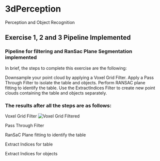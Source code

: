 [//]: # (Image References)
[image_1]: ./images/voxel_downsampled.pcd
[image_2]: ./images/pass_through_filter.pcd
[image_3]: ./images/ransac.pcd
[image_4]: ./images/extracted_outliers.pcd
[image_5]: ./images/extracted_inliers.pcd

# 3dPerception
Perception and Object Recognition


## Exercise 1, 2 and 3 Pipeline Implemented

### Pipeline for filtering and RanSac Plane Segmentation implemented

In brief, the steps to complete this exercise are the following:

Downsample your point cloud by applying a Voxel Grid Filter.
Apply a Pass Through Filter to isolate the table and objects.
Perform RANSAC plane fitting to identify the table.
Use the ExtractIndices Filter to create new point clouds containing the table and objects separately.


### The results after all the steps are as follows:

Voxel Grid Filter
![Voxel Grid Filtered][image_1]

Pass Through Filter


RanSaC Plane fitting to identify the table


Extract Indices for table


Extract Indices for objects




